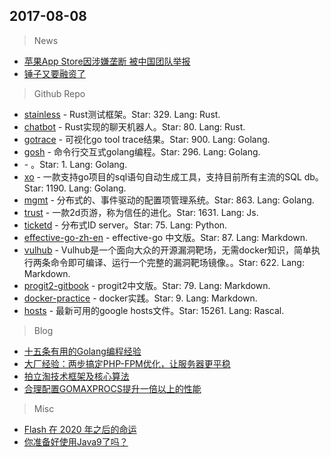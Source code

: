 ## 2017-08-08

> News
* [苹果App Store因涉嫌垄断 被中国团队举报](https://news.cnblogs.com/n/575469/)
* [锤子又要融资了](https://news.cnblogs.com/n/575444/)

> Github Repo
* [stainless](https://github.com/reem/stainless) - Rust测试框架。Star: 329. Lang: Rust.
* [chatbot](https://github.com/jwilm/chatbot) - Rust实现的聊天机器人。Star: 80. Lang: Rust.
* [gotrace](https://github.com/divan/gotrace) - 可视化go tool trace结果。Star: 900. Lang: Golang.
* [gosh](https://github.com/mkouhei/gosh) - 命令行交互式golang编程。Star: 296. Lang: Golang.
* []() - 。Star: 1. Lang: Golang.
* [xo](https://github.com/knq/xo) - 一款支持go项目的sql语句自动生成工具，支持目前所有主流的SQL db。Star: 1190. Lang: Golang.
* [mgmt](https://github.com/purpleidea/mgmt) - 分布式的、事件驱动的配置项管理系统。Star: 863. Lang: Golang.
* [trust](https://github.com/ncase/trust) - 一款2d页游，称为信任的进化。Star: 1631. Lang: Js.
* [ticketd](https://github.com/willemt/ticketd) - 分布式ID server。Star: 75. Lang: Python.
* [effective-go-zh-en](https://github.com/bingohuang/effective-go-zh-en) - effective-go 中文版。Star: 87. Lang: Markdown.
* [vulhub](https://github.com/phith0n/vulhub) - Vulhub是一个面向大众的开源漏洞靶场，无需docker知识，简单执行两条命令即可编译、运行一个完整的漏洞靶场镜像。。Star: 622. Lang: Markdown.
* [progit2-gitbook](https://github.com/bingohuang/progit2-gitbook) - progit2中文版。Star: 79. Lang: Markdown.
* [docker-practice](https://github.com/rootsongjc/docker-practice) - docker实践。Star: 9. Lang: Markdown.
* [hosts](https://github.com/racaljk/hosts) - 最新可用的google hosts文件。Star: 15261. Lang:  Rascal.

> Blog
* [十五条有用的Golang编程经验](http://geek.csdn.net/news/detail/230100) 
* [大厂经验：两步搞定PHP-FPM优化，让服务器更平稳](https://mp.weixin.qq.com/s?__biz=MzA4Nzg5Nzc5OA==&mid=2651667784&idx=1&sn=1127a42629738dd30879138a3d78f0fd&chksm=8bcbfee1bcbc77f7db985a3af590cacce8431ec1faf2e352aa5d88edae751f0928bac9260183&mpshare=1&scene=1&srcid=08084KJHEaHgryKpjs1cuD90&pass_ticket=FXi9VERT0m8wVxynNQySfmsScmeRSLMi0PMIBLo%2BdhdNqhVBiYcEDnAHE9MU4K5d#rd) 
* [拍立淘技术框架及核心算法](https://mp.weixin.qq.com/s?__biz=MzIzOTU0NTQ0MA==&mid=2247485504&idx=1&sn=042d90ef5299f6bb8227f4e0dbca9c01&pass_ticket=FXi9VERT0m8wVxynNQySfmsScmeRSLMi0PMIBLo%2BdhdNqhVBiYcEDnAHE9MU4K5d) 
* [合理配置GOMAXPROCS提升一倍以上的性能](https://my.oschina.net/linker/blog/1504199) 

> Misc
* [Flash 在 2020 年之后的命运](http://www.techug.com/post/flash-after-2020.html) 
* [你准备好使用Java9了吗？](http://www.techug.com/post/did-someone-say-java-9.html) 

